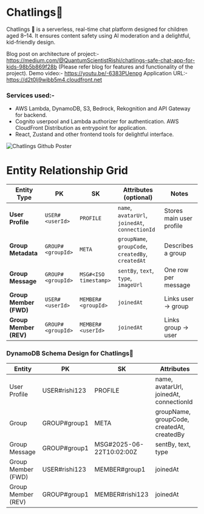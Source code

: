 # Chatlings🐾
Chatlings 🐾 is a serverless, real-time chat platform designed for children aged 8–14. It ensures content safety using AI moderation and a delightful, kid-friendly design.

Blog post on architecture of project:- https://medium.com/@QuantumScientistRishi/chatlings-safe-chat-app-for-kids-98b5b869f28b (Please refer blog for features and functionality of the project).
Demo video:- https://youtu.be/-6383PUenpg
Application URL:- https://d2t0lj9wibb5m4.cloudfront.net

### Services used:-
* AWS Lambda, DynamoDB, S3, Bedrock, Rekognition and API Gateway for backend.
* Cognito userpool and Lambda authorizer for authentication. AWS CloudFront Distribution as entrypoint for application.
* React, Zustand and other frontend tools for delightful interface.

  
![Chatlings Github Poster](https://github.com/user-attachments/assets/760905d1-4aea-4562-a516-b9d894f8b101)

# Entity Relationship Grid

| **Entity Type**        | **PK**            | **SK**                | **Attributes** (optional)                          | **Notes**                        |
| ---------------------- | ----------------- | --------------------- | -------------------------------------------------- | -------------------------------- |
| **User Profile**       | `USER#<userId>`   | `PROFILE`             | `name`, `avatarUrl`, `joinedAt`, `connectionId`    | Stores main user profile         |
| **Group Metadata**     | `GROUP#<groupId>` | `META`                | `groupName`, `groupCode`, `createdBy`, `createdAt` | Describes a group                |
| **Group Message**      | `GROUP#<groupId>` | `MSG#<ISO timestamp>` | `sentBy`, `text`, `type`, `imageUrl`               | One row per message              |
| **Group Member (FWD)** | `USER#<userId>`   | `MEMBER#<groupId>`    | `joinedAt`                                         | Links user → group               |
| **Group Member (REV)** | `GROUP#<groupId>` | `MEMBER#<userId>`     | `joinedAt`                                         | Links group → user               |

### DynamoDB Schema Design for Chatlings🐾

| Entity | PK                | SK                    | Attributes                                  |
|--------|-------------------|------------------------|---------------------------------------------|
| User Profile | USER#rishi123     | PROFILE               | name, avatarUrl, joinedAt, connectionId     |
| Group | GROUP#group1       | META                  | groupName, groupCode, createdAt, createdBy  |
| Group Message | GROUP#group1       | MSG#2025-06-22T10:02:00Z | sentBy, text, type                          |
| Group Member (FWD) | USER#rishi123     | MEMBER#group1         | joinedAt                                    |
| Group Member (REV) | GROUP#group1       | MEMBER#rishi123       | joinedAt                                    |
